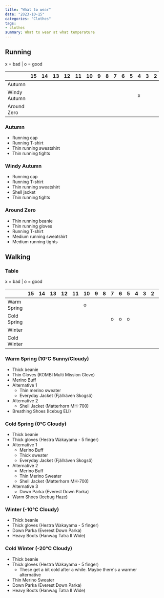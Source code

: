 ```yaml
---
title: "What to wear"
date: "2023-10-15"
categories: "Clothes"
tags:
- clothes
summary: What to wear at what temperature
---
```


## Running

x = bad | o = good

|              | 15 | 14 | 13 | 12 | 11 | 10 | 9 | 8 | 7 | 6 | 5 | 4 | 3 | 2 | 1 | 0 | -5 | -10 | -15 | -20 |
|--------------|----|----|----|----|----|----|---|---|---|---|---|---|---|---|---|---|----|-----|-----|-----|
| Autumn       |    |    |    |    |    |    |   |   |   |   |   |   |   |   |   |   |    |     |     |     |
| Windy Autumn |    |    |    |    |    |    |   |   |   |   |   | x |   |   |   |   |    |     |     |     |
| Around Zero  |    |    |    |    |    |    |   |   |   |   |   |   |   |   |   | o |    |     |     |     |


### Autumn

* Running cap
* Running T-shirt
* Thin running sweatshirt
* Thin running tights

### Windy Autumn

* Running cap
* Running T-shirt
* Thin running sweatshirt
* Shell jacket
* Thin running tights

### Around Zero

* Thin running beanie
* Thin running gloves
* Running T-shirt
* Medium running sweatshirt
* Medium running tights

## Walking

### Table

x = bad | o = good

|             | 15 | 14 | 13 | 12 | 11 | 10 | 9 | 8 | 7 | 6 | 5 | 4 | 3 | 2 | 1 | 0 | -5 | -10 | -15 | -20 |
|-------------|----|----|----|----|----|----|---|---|---|---|---|---|---|---|---|---|----|-----|-----|-----|
| Warm Spring |    |    |    |    |    |  o |   |   |   |   |   |   |   |   |   |   |    |     |     |     |
| Cold Spring |    |    |    |    |    |    |   |   | o | o | o |   |   |   |   |   |    |     |     |     |
| Winter      |    |    |    |    |    |    |   |   |   |   |   |   |   |   |   |   |    |     |     |     |
| Cold Winter |    |    |    |    |    |    |   |   |   |   |   |   |   |   |   |   |    |     |     |     |

### Warm Spring (10°C Sunny/Cloudy)

* Thick beanie
* Thin Gloves (KOMBI Multi Mission Glove)
* Merino Buff
* Alternative 1
  - Thin merino sweater
  - Everyday Jacket (Fjällräven Skogsö)
* Alternative 2
  - Shell Jacket (Matterhorn MH-700)
* Breathing Shoes (Icebug ELI)

### Cold Spring (0°C Cloudy)

* Thick beanie
* Thick gloves (Hestra Wakayama - 5 finger)
* Alternative 1
  - Merino Buff
  - Thick sweater
  - Everyday Jacket (Fjällräven Skogsö)
* Alternative 2
  - Merino Buff
  - Thin Merino Sweater
  - Shell Jacket (Matterhorn MH-700)
* Alternative 3
  - Down Parka (Everest Down Parka)
* Warm Shoes (Icebug Haze)

### Winter (-10°C Cloudy)

* Thick beanie
* Thick gloves (Hestra Wakayama - 5 finger)
* Down Parka (Everest Down Parka)
* Heavy Boots (Hanwag Tatra II Wide)

### Cold Winter (-20°C Cloudy)

* Thick beanie
* Thick gloves (Hestra Wakayama - 5 finger)
  - These get a bit cold after a while. Maybe there's a warmer alternative
* Thin Merino Sweater
* Down Parka (Everest Down Parka)
* Heavy Boots (Hanwag Tatra II Wide)
